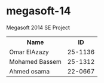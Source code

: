megasoft-14
===========

Megasoft 2014 SE Project

<table>
	<tr>
		<th>Name</th>
		<th>ID</th>
	</tr>
	<tr>
		<td>Omar ElAzazy</td> 
		<td>25-1136</td>
	</tr>
	<tr>
		<td>Mohamed Bassem</td>
		<td>25-1312</td>
	</tr>
	<tr>
		<td>Ahmed osama</td>
		<td>22-0667</td>
	</tr>
</table>
